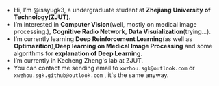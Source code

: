 - Hi, I’m @issyugk3, a undergraduate student at **Zhejiang University of Technology(ZJUT)**.
- I’m interested in **Computer Vision**(well, mostly on medical image processing.), **Cognitive Radio Network**, **Data Visuialization**(trying...).
- I’m currently learning **Deep Reinforcement Learning**(as well as **Optimazition**),**Deep learning on Medical Image Processing** and some algorithms for **explanation of Deep Learning**.
- I’m currently in Kecheng Zheng's lab at ZJUT.
- You can contact me sending email to `xwzhou.sgk@outlook.com` or `xwzhou.sgk.github@outlook.com` , it's the same anyway.

